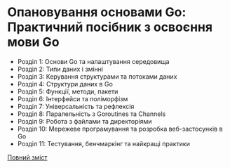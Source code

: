 # Опановування основами Go: Практичний посібник з освоєння мови Go

- Розділ 1: Основи Go та налаштування середовища
- Розділ 2: Типи даних і змінні
- Розділ 3: Керування структурами та потоками даних
- Розділ 4: Структури даних в Go
- Розділ 5: Функції, методи, пакети 
- Розділ 6: Інтерфейси та поліморфізм
- Розділ 7: Універсальність та рефлексія
- Розділ 8: Паралельність з Goroutines та Channels
- Розділ 9: Робота з файлами та директоріями
- Розділ 10: Мережеве програмування та розробка веб-застосунків в Go
- Розділ 11: Тестування, бенчмаркінг та найкращі практики

[Повний зміст](chapters.md)
